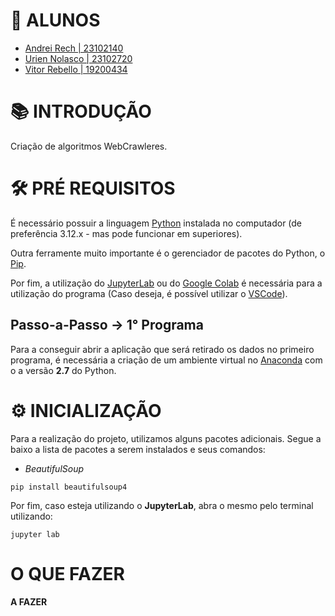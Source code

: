 # 🔖 ALUNOS

- [Andrei Rech | 23102140](https://github.com/AndreiRech) 
- [Urien Nolasco | 23102720](https://github.com/UrienNolasco)
- [Vitor Rebello | 19200434]()

# 📚 INTRODUÇÃO

Criação de algoritmos WebCrawleres.

# 🛠 PRÉ REQUISITOS

É necessário possuir a linguagem [Python](https://www.python.org/downloads/) instalada no computador (de preferência 3.12.x - mas pode funcionar em superiores).

Outra ferramente muito importante é o gerenciador de pacotes do Python, o [Pip](https://pypi.org/project/pip/).

Por fim, a utilização do [JupyterLab](https://jupyter.org/) ou do [Google Colab](https://colab.google/) é necessária para a utilização do programa (Caso deseja, é possível utilizar o [VSCode](https://code.visualstudio.com/)).

## Passo-a-Passo -> 1° Programa

Para a conseguir abrir a aplicação que será retirado os dados no primeiro programa, é necessária a criação de um ambiente virtual no [Anaconda](https://www.anaconda.com/download) com o a versão **2.7** do Python.

# ⚙ INICIALIZAÇÃO

Para a realização do projeto, utilizamos alguns pacotes adicionais. Segue a baixo a lista de pacotes a serem instalados e seus comandos:

- *BeautifulSoup*
```
pip install beautifulsoup4
```

Por fim, caso esteja utilizando o **JupyterLab**, abra o mesmo pelo terminal utilizando:
```
jupyter lab
```

# O QUE FAZER

**A FAZER**

